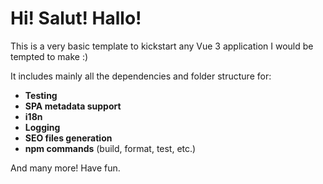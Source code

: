# Hi! Salut! Hallo!

This is a very basic template to kickstart any Vue 3 application I would be tempted to make :)

It includes mainly all the dependencies and folder structure for:

- **Testing**
- **SPA metadata support**
- **i18n**
- **Logging**
- **SEO files generation**
- **npm commands** (build, format, test, etc.)

And many more!
Have fun.
